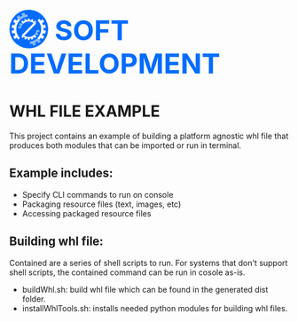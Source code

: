 <h1 style="color: #006cff; font-size: 50px;"><img style="margin-bottom: -15px;" src="doc_files/logoSolid.png" width="70"/> SOFT DEVELOPMENT </h1>

# WHL FILE EXAMPLE
This project contains an example of building a platform agnostic whl file
that produces both modules that can be imported or run in terminal.

## Example includes:
* Specify CLI commands to run on console
* Packaging resource files (text, images, etc)
* Accessing packaged resource files

## Building whl file:
Contained are a series of shell scripts to run. For systems that don't
support shell scripts, the contained command can be run in cosole as-is.

* buildWhl.sh: build whl file which can be found in the generated dist folder.
* installWhlTools.sh: installs needed python modules for building whl files.